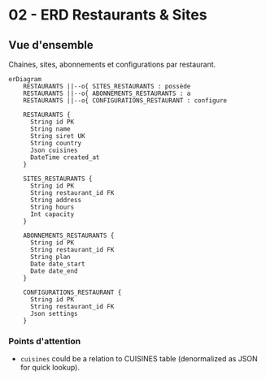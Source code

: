 # 02 - ERD Restaurants & Sites

## Vue d'ensemble

Chaines, sites, abonnements et configurations par restaurant.

```mermaid
erDiagram
    RESTAURANTS ||--o{ SITES_RESTAURANTS : possède
    RESTAURANTS ||--o{ ABONNEMENTS_RESTAURANTS : a
    RESTAURANTS ||--o{ CONFIGURATIONS_RESTAURANT : configure

    RESTAURANTS {
      String id PK
      String name
      String siret UK
      String country
      Json cuisines
      DateTime created_at
    }

    SITES_RESTAURANTS {
      String id PK
      String restaurant_id FK
      String address
      String hours
      Int capacity
    }

    ABONNEMENTS_RESTAURANTS {
      String id PK
      String restaurant_id FK
      String plan
      Date date_start
      Date date_end
    }

    CONFIGURATIONS_RESTAURANT {
      String id PK
      String restaurant_id FK
      Json settings
    }
```

### Points d'attention

- `cuisines` could be a relation to CUISINES table (denormalized as JSON for quick lookup).
